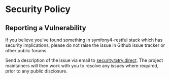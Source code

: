 # Security Policy

## Reporting a Vulnerability
If you believe you've found something in symfony4-restful stack which has security implications, 
please do not raise the issue in Github issue tracker or other public forums.

Send a description of the issue via email to security@try.direct. 
The project maintainers will then work with you to resolve any issues where required, prior to any public disclosure.
